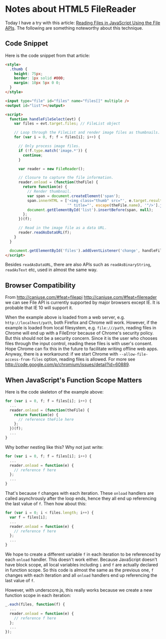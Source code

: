 # Notes about HTML5 FileReader

Today I have a try with this article: [Reading Files in JavaScript Using the File APIs](http://codeidol.com/unix/unix-network-programming/Multicasting/Multicast-Socket-Options/). The following are something noteworthy about this technique.

## Code Snippet

Here is the code snippet from that article:

```html
<style>
  .thumb {
    height: 75px;
    border: 1px solid #000;
    margin: 10px 5px 0 0;
  }
</style>

<input type="file" id="files" name="files[]" multiple />
<output id="list"></output>

<script>
  function handleFileSelect(evt) {
    var files = evt.target.files; // FileList object

    // Loop through the FileList and render image files as thumbnails.
    for (var i = 0, f; f = files[i]; i++) {

      // Only process image files.
      if (!f.type.match('image.*')) {
        continue;
      }

      var reader = new FileReader();

      // Closure to capture the file information.
      reader.onload = (function(theFile) {
        return function(e) {
          // Render thumbnail.
          var span = document.createElement('span');
          span.innerHTML = ['<img class="thumb" src="', e.target.result,
                            '" title="', escape(theFile.name), '"/>'].join('');
          document.getElementById('list').insertBefore(span, null);
        };
      })(f);

      // Read in the image file as a data URL.
      reader.readAsDataURL(f);
    }
  }

  document.getElementById('files').addEventListener('change', handleFileSelect, false);
</script>
```

Besides `readAsDataURL`, there are also APIs such as `readAsBinaryString`, `readAsText` etc, used in almost the same way.

## Browser Compatibility

From <http://caniuse.com/#feat=fileapi> <http://caniuse.com/#feat=filereader> we can see File API is currently supported by major browsers except IE. It is probable that IE 10 will support it.

When the example above is loaded from a web server, e.g. `http://localhost/path`, both Firefox and Chrome will work. However, if the example is loaded from local filesystem, e.g. `file:///path`, reading files in Chrome will end up with a FileError because of Chrome's security policy. But this should not be a security concern. Since it is the user who chooses files through the input control, reading these files is with user's consent. Hope Chrome can fix this in the future to facilitate writing offline web apps. Anyway, there is a workaround: if we start Chrome with `--allow-file-access-from-files` option, reading files is allowed. For more see <http://code.google.com/p/chromium/issues/detail?id=60889>.

## When JavaScript's Function Scope Matters

Here is the code skeleton of the example above:

```javascript
for (var i = 0, f; f = files[i]; i++) {
  ...
  reader.onload = (function(theFile) {
    return function(e) {
      // reference theFile here
    };
  })(f);
  ...
}
```

Why bother nesting like this? Why not just write:

```javascript
for (var i = 0, f; f = files[i]; i++) {
  ...
  reader.onload = function(e) {
    // reference f here
  };
  ...
}
```

That's because `f` changes with each iteration. These `onload` handlers are called asynchrously after the loop ends, hence they all end up referencing the last value of `f`. Then how about this:

```javascript
for (var i = 0; i < files.length; i++) {
  var f = files[i];
  ...
  reader.onload = function(e) {
    // reference f here
  };
  ...
}
```

We hope to create a different variable `f` in each iteration to be referenced by each `onload` handler. This doesn't work either. Because JavaScript doesn't have block scope, all local variables including `i` and `f` are actually declared in function scope. So this code is almost the same as the previous one, `f` changes with each iteration and all `onload` handlers end up referencing the last value of `f`.

However, with underscore.js, this really works because we create a new function scope in each iteration:

```javascript
_.each(files, function(f) {
  ...
  reader.onload = function(e) {
    // reference f here
  };
  ...
});
```
